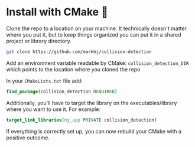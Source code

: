 # Install with CMake  🚧
Clone the repo to a location on your machine.
It technically doesn't matter where you put it, but to keep
things organized you can put it in a shared project or library directory.

````bash
git clone https://github.com/markhj/collision-detection
````

Add an environment variable readable by CMake: ``collision_detection_DIR`` which points to the location where you cloned the repo

In your ``CMakeLists.txt`` file add:

````cmake
find_package(collision_detection REQUIRED)
````

Additionally, you'll have to target the library on the executables/library where you want to use it. For example:

````cmake
target_link_libraries(my_app PRIVATE collision_detection)
````

If everything is correctly set up, you can now rebuild your CMake with a positive outcome.
